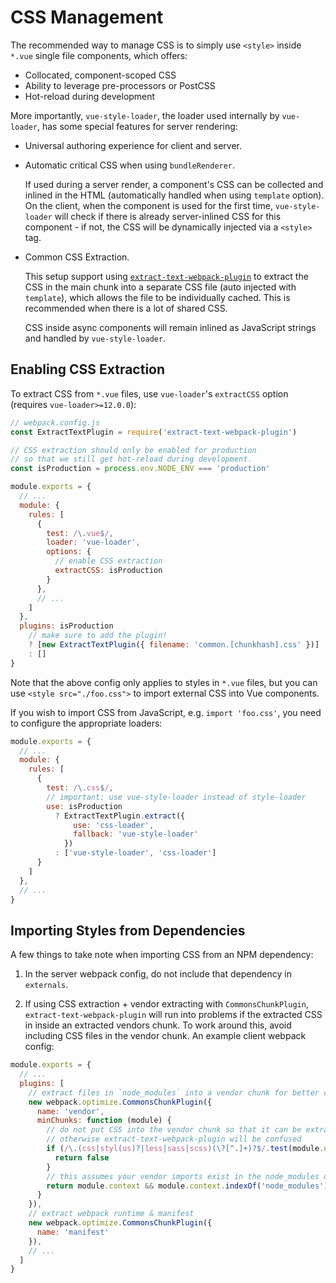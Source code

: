 # CSS Management

The recommended way to manage CSS is to simply use `<style>` inside `*.vue` single file components, which offers:

- Collocated, component-scoped CSS
- Ability to leverage pre-processors or PostCSS
- Hot-reload during development

More importantly, `vue-style-loader`, the loader used internally by `vue-loader`, has some special features for server rendering:

- Universal authoring experience for client and server.

- Automatic critical CSS when using `bundleRenderer`.

  If used during a server render, a component's CSS can be collected and inlined in the HTML (automatically handled when using `template` option). On the client, when the component is used for the first time, `vue-style-loader` will check if there is already server-inlined CSS for this component - if not, the CSS will be dynamically injected via a `<style>` tag.

- Common CSS Extraction.

  This setup support using [`extract-text-webpack-plugin`](https://github.com/webpack-contrib/extract-text-webpack-plugin) to extract the CSS in the main chunk into a separate CSS file (auto injected with `template`), which allows the file to be individually cached. This is recommended when there is a lot of shared CSS.

  CSS inside async components will remain inlined as JavaScript strings and handled by `vue-style-loader`.

## Enabling CSS Extraction

To extract CSS from `*.vue` files, use `vue-loader`'s `extractCSS` option (requires `vue-loader>=12.0.0`):

``` js
// webpack.config.js
const ExtractTextPlugin = require('extract-text-webpack-plugin')

// CSS extraction should only be enabled for production
// so that we still get hot-reload during development.
const isProduction = process.env.NODE_ENV === 'production'

module.exports = {
  // ...
  module: {
    rules: [
      {
        test: /\.vue$/,
        loader: 'vue-loader',
        options: {
          // enable CSS extraction
          extractCSS: isProduction
        }
      },
      // ...
    ]
  },
  plugins: isProduction
    // make sure to add the plugin!
    ? [new ExtractTextPlugin({ filename: 'common.[chunkhash].css' })]
    : []
}
```

Note that the above config only applies to styles in `*.vue` files, but you can use `<style src="./foo.css">` to import external CSS into Vue components.

If you wish to import CSS from JavaScript, e.g. `import 'foo.css'`, you need to configure the appropriate loaders:

``` js
module.exports = {
  // ...
  module: {
    rules: [
      {
        test: /\.css$/,
        // important: use vue-style-loader instead of style-loader
        use: isProduction
          ? ExtractTextPlugin.extract({
              use: 'css-loader',
              fallback: 'vue-style-loader'
            })
          : ['vue-style-loader', 'css-loader']
      }
    ]
  },
  // ...
}
```

## Importing Styles from Dependencies

A few things to take note when importing CSS from an NPM dependency:

1. In the server webpack config, do not include that dependency in `externals`.

2. If using CSS extraction + vendor extracting with `CommonsChunkPlugin`, `extract-text-webpack-plugin` will run into problems if the extracted CSS in inside an extracted vendors chunk. To work around this, avoid including CSS files in the vendor chunk. An example client webpack config:

  ``` js
  module.exports = {
    // ...
    plugins: [
      // extract files in `node_modules` into a vendor chunk for better caching
      new webpack.optimize.CommonsChunkPlugin({
        name: 'vendor',
        minChunks: function (module) {
          // do not put CSS into the vendor chunk so that it can be extracted
          // otherwise extract-text-webpack-plugin will be confused
          if (/\.(css|styl(us)?|less|sass|scss)(\?[^.]+)?$/.test(module.userRequest)) {
            return false
          }
          // this assumes your vendor imports exist in the node_modules directory
          return module.context && module.context.indexOf('node_modules') !== -1;
        }
      }),
      // extract webpack runtime & manifest
      new webpack.optimize.CommonsChunkPlugin({
        name: 'manifest'
      }),
      // ...
    ]
  }
  ```
